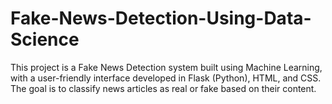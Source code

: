 # Fake-News-Detection-Using-Data-Science
This project is a Fake News Detection system built using Machine Learning, with a user-friendly interface developed in Flask (Python), HTML, and CSS. The goal is to classify news articles as real or fake based on their content.
